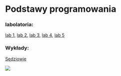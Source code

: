 # Podstawy programowania
### labolatoria:
<a href="lab 1">lab 1</a>,
<a href="lab 2">lab 2</a>,
<a href="lab 3">lab 3</a>,
<a href="lab 4">lab 4</a>,
<a href="lab 5">lab 5</a>
<br>
### Wykłady:
<a href="sedziowie">Sędziowie</a><br>

<a href="https://github.com/Milesq"><img src="https://www.lifeandmore.pl/files/Image/smakiswiata/pizza_hawajska.jpg"></a>

